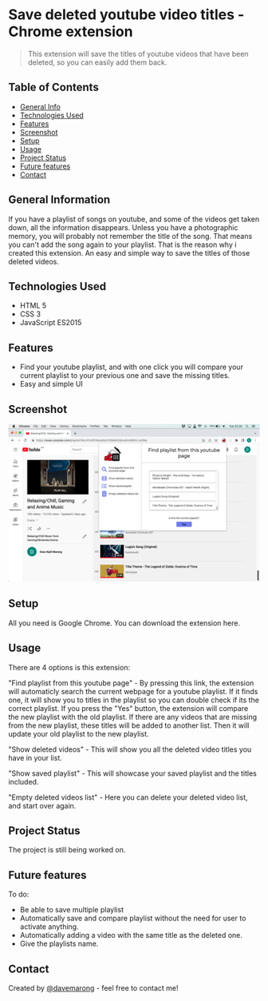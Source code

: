 # Save deleted youtube video titles - Chrome extension

> This extension will save the titles of youtube videos that have been deleted, so you can easily add them back.

<!-- > Live demo [_here_](https://www.example.com). If you have the project hosted somewhere, include the link here. -->

## Table of Contents

- [General Info](#general-information)
- [Technologies Used](#technologies-used)
- [Features](#features)
- [Screenshot](#screenshot)
- [Setup](#setup)
- [Usage](#usage)
- [Project Status](#project-status)
- [Future features](#feature-features)
- [Contact](#contact)

## General Information

If you have a playlist of songs on youtube, and some of the videos get taken down, all the information disappears. Unless you have a photographic memory, you will probably not remember the title of the song. That means you can't add the song again to your playlist. That is the reason why i created this extension. An easy and simple way to save the titles of those deleted videos.

## Technologies Used

- HTML 5
- CSS 3
- JavaScript ES2015

## Features

- Find your youtube playlist, and with one click you will compare your current playlist to your previous one and save the missing titles.
- Easy and simple UI

## Screenshot

![Example screenshot](./images/Youtube%20-%20Save%20deleted%20video%20titles.png)

## Setup

All you need is Google Chrome. You can download the extension here.

## Usage

There are 4 options is this extension:

"Find playlist from this youtube page" - By pressing this link, the extension will automaticly search the current webpage for a youtube playlist. If it finds one, it will show you to titles in the playlist so you can double check if its the correct playlist. If you press the "Yes" button, the extension will compare the new playlist with the old playlist. If there are any videos that are missing from the new playlist, these titles will be added to another list. Then it will update your old playlist to the new playlist.

"Show deleted videos" - This will show you all the deleted video titles you have in your list.

"Show saved playlist" - This will showcase your saved playlist and the titles included.

"Empty deleted videos list" - Here you can delete your deleted video list, and start over again.

## Project Status

The project is still being worked on.

## Future features

To do:

- Be able to save multiple playlist
- Automatically save and compare playlist without the need for user to activate anything.
- Automatically adding a video with the same title as the deleted one.
- Give the playlists name.

## Contact

Created by [@davemarong](https://www.codebydave.no/) - feel free to contact me!
